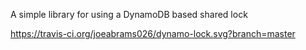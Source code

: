 A simple library for using a DynamoDB based shared lock

https://travis-ci.org/joeabrams026/dynamo-lock.svg?branch=master

